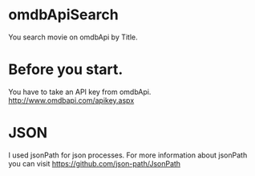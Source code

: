 # omdbApiSearch
You search movie on omdbApi by Title.

# Before you start.
You have to take an API key from omdbApi. http://www.omdbapi.com/apikey.aspx

# JSON
I used jsonPath for json processes. For more information about jsonPath you can visit https://github.com/json-path/JsonPath
